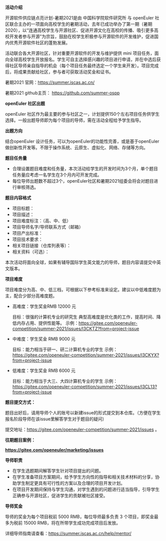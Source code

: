 **活动介绍**

开源软件供应链点亮计划-暑期2021是由 中国科学院软件研究所 与 openEuler 社区联合主办的一项面向高校学生的暑期活动，去年已成功举办了第一期（暑期2020），以“连通高校学生与开源社区、促进开源文化在高校的传播、吸引更多高校开发者参与开源”为宗旨，鼓励在校学生积极参与开源软件的开发维护，促进国内优秀开源软件社区的蓬勃发展。

活动联合各大开源社区，针对重要开源软件的开发与维护提供 mini 项目任务，面向全球高校学生开放报名。学生可自主选择感兴趣的项目进行申请，并在中选后获得社区导师亲自指导的机会（每个项目任务最终选定一个学生来开发）。项目完成后，将成果贡献给社区，参与者可获取活动奖金和证书。

暑期2021 官网：https://summer.iscas.ac.cn/

暑期2021 github主页： https://github.com/summer-ospp

**openEuler 社区出题**

openEuler 社区作为最主要的参与社区之一，计划提供150个左右项目任务供学生选择。一般出题导师即为每个项目的导师，需在活动全程给予学生指导。

**出题方向**

结合openEuler 设计任务，可以为openEuler的功能性完善，或是基于openEuler 做创新性开发等。不限于操作系统、云原生、虚拟化、网络、存储等方向。

**题目任务量**

- 合理设置题目难度和任务量，本次活动给学生的开发时间为3个月，单个题目任务量应考虑一名学生在3个月内可开发完成。
- 每位导师出题数不超过3个，openEuler社区和暑期2021组委会将会对题目进行审核筛选。

**题目内容格式**

- 项目标题：
- 项目描述：
- 项目难度标注：（高、中、低）
- 项目导师名字/导师联系方式（邮箱）
- 项目产出标准：
- 项目技术要求：
- 相关项目链接（仓库列表等）：
- 相关资料（可选）：

本次活动将面向全球，如果有辅导国际学生英文能力的导师，题目内容请提交中英文版本。

**项目难度**

项目难度分为高、中、低三档，可根据以下参考标准来设定。建议以中低难度题为主，配合少部分高难度题。

- 高难度：学生奖金RMB 12000 元

  目标：很强的计算机专业的研究生
  典型高难度是优化类的工作，提高时间、降低内存占用、提供性能等。
  示例：https://gitee.com/openeuler-competition/summer-2021/issues/I3CKTZ?from=project-issue 


- 中难度：学生奖金 RMB 9000 元

  目标：能力相当于研一、研二计算机专业的学生
  示例：https://gitee.com/openeuler-competition/summer-2021/issues/I3CKYX?from=project-issue


- 低难度：学生奖金 RMB 6000 元

  目标：能力相当于大三、大四计算机专业的学生
  示例：https://gitee.com/openeuler-competition/summer-2021/issues/I3CL13?from=project-issue


**题目提交方式：**

题目出好后，请用导师个人的账号以新建issue的形式提交到本仓库。（方便在学生报名阶段导师在该issue里解答学生对于题目的疑问）

提交地址：https://gitee.com/openeuler-competition/summer-2021/issues 。

**往期题目案例：**

**https://gitee.com/openeuler/marketing/issues**

**导师职责**

- 在学生选题期间解答学生针对项目提出的问题。
- 在学生准备项目方案期间，给予学生方向性的指导和相关技术材料的分享，协助学生制定更具有可行性的方案以及合理的项目开发计划。
- 在项目开发期间保持与学生沟通，对学生遇到的问题进行适当指导，引导学生正确参与开源社区，促进学生的贡献被社区接受。

 **导师奖金** 

导师的奖金为每个项目税前 5000 RMB，每位导师最多负责 3 个项目，即奖金最多为税前 15000 RMB，将在所带学生成功完成项目后发放。

详细导师指南请查看：https://summer.iscas.ac.cn/help/mentor/